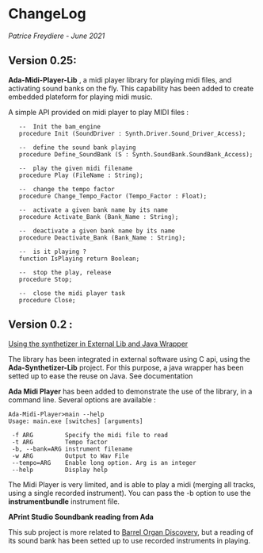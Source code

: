 # ChangeLog

*Patrice Freydiere - June 2021*

## **Version 0.25:**

**Ada-Midi-Player-Lib** , a midi player library for playing midi files, and activating sound banks on the fly. This capability has been added to create embedded plateform for playing midi music. 

A simple API provided on midi player to play MIDI files :

```
   --  Init the bam_engine
   procedure Init (SoundDriver : Synth.Driver.Sound_Driver_Access);

   --  define the sound bank playing
   procedure Define_SoundBank (S : Synth.SoundBank.SoundBank_Access);

   --  play the given midi filename
   procedure Play (FileName : String);

   --  change the tempo factor
   procedure Change_Tempo_Factor (Tempo_Factor : Float);

   --  activate a given bank name by its name
   procedure Activate_Bank (Bank_Name : String);

   --  deactivate a given bank name by its name
   procedure Deactivate_Bank (Bank_Name : String);

   --  is it playing ?
   function IsPlaying return Boolean;

   --  stop the play, release
   procedure Stop;
   
   --  close the midi player task
   procedure Close;
```



## **Version 0.2 :**

<u>Using the synthetizer in External Lib and Java Wrapper</u>

The library has been integrated in external software using C api, using the **Ada-Synthetizer-Lib** project. For this purpose, a java wrapper has been setted up to ease the reuse on Java. See documentation

**Ada Midi Player** has been added to demonstrate the use of the library, in a command line. Several options are available :

```
Ada-Midi-Player>main --help
Usage: main.exe [switches] [arguments]

 -f ARG         Specify the midi file to read
 -t ARG         Tempo factor
 -b, --bank=ARG instrument filename
 -w ARG         Output to Wav File
 --tempo=ARG    Enable long option. Arg is an integer
 --help         Display help
```

The Midi Player is very limited, and is able to play a midi (merging all tracks, using a single recorded instrument). You can pass the -b option to use the **instrumentbundle** instrument file.



**APrint Studio Soundbank reading from Ada** 

This sub project is more related to [Barrel Organ Discovery](https://www.barrel-organ-discovery.org), but a reading of its sound bank has been setted up to use recorded instruments in playing.